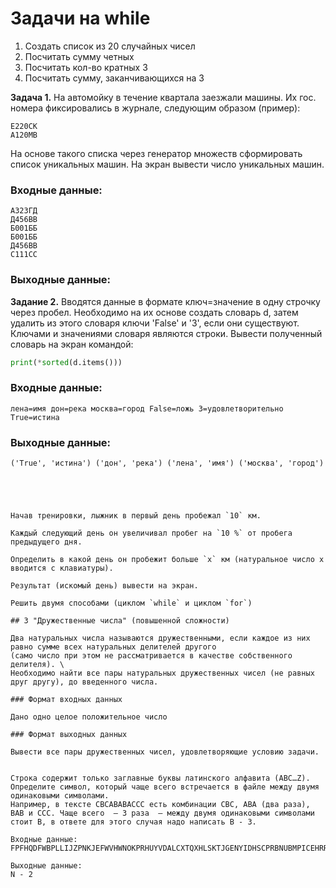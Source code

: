 # Задачи на while 

1. Создать список из 20 случайных чисел
2. Посчитать сумму четных
3. Посчитать кол-во кратных 3
4. Посчитать сумму, заканчивающихся на 3


__Задача 1.__ На автомойку в течение квартала заезжали машины. Их гос. номера фиксировались в журнале, следующим образом (пример):

```
Е220СК
А120МВ
```
На основе такого списка через генератор множеств сформировать список уникальных машин. На экран вывести число уникальных машин.

### Входные данные:
```
А323ГД
Д456ВВ
Б001ББ
Б001ББ
Д456ВВ
С111СС
```

### Выходные данные:

__Задание 2.__ Вводятся данные в формате ключ=значение в одну строчку через пробел. Необходимо на их основе создать словарь d, затем удалить из этого словаря ключи 'False' и '3', если они существуют. Ключами и значениями словаря являются строки. Вывести полученный словарь на экран командой:

```python
print(*sorted(d.items()))
```

### Входные данные:
```
лена=имя дон=река москва=город False=ложь 3=удовлетворительно True=истина
```
### Выходные данные:
```
('True', 'истина') ('дон', 'река') ('лена', 'имя') ('москва', 'город')





Начав тренировки, лыжник в первый день пробежал `10` км. 

Каждый следующий день он увеличивал пробег на `10 %` от пробега предыдущего дня. 

Определить в какой день он пробежит больше `x` км (натуральное число x вводится с клавиатуры).

Результат (искомый день) вывести на экран.

Решить двумя способами (циклом `while` и циклом `for`)

## 3 "Дружественные числа" (повышенной сложности)

Два натуральных числа называются дружественными, если каждое из них равно сумме всех натуральных делителей другого
(само число при этом не рассматривается в качестве собственного делителя). \
Необходимо найти все пары натуральных дружественных чисел (не равных друг другу), до введенного числа.

### Формат входных данных

Дано одно целое положительное число

### Формат выходных данных

Вывести все пары дружественных чисел, удовлетворяющие условию задачи.


Строка содержит только заглавные буквы латинского алфавита (ABC…Z). Определите символ, который чаще всего встречается в файле между двумя одинаковыми символами.
Например, в тексте CBCABABACCC есть комбинации CBC, ABA (два раза), BAB и CCC. Чаще всего  — 3 раза  — между двумя одинаковыми символами стоит B, в ответе для этого случая надо написать B - 3.

Входные данные:
FPFHQDFWBPLLIJZPNKJEFWVHWNOKPRHUYVDALCXTQXHLSKTJGENYIDHSCPRBNUBMPICEHRRIQDSWDCWJFNQEPRFLDJFXSBUBECRZXHSPNPCQSACBBGMZBONQCKFFDAZBKJBTVCHMORBSFTQBHGDNDWXTEUQAHZDZXTOXHGIUKXMWBOQKTCYNCVPUWISKCNLENHFLQAIQAGNQUOVIFOBMNJOHFTRITCBZTWGVXSXOJUBZMABSGBUVXBKKPBZPVQHLBLTJVDMIVKWUNDWGNZXOOOWUFTSNNENKFTFQDTJACANYWCZQDUMBDNYZGCZUIQRIVXINGWJBQTXYQHWALCXISXPDJOXYLSQBOFWUETLQJUQHKFGNZMFIRRDHQTXYENGUVZEKWMDXAWPRNCPEUORSTADPRDTPQYFTBUHXWJYNESUMMNQFXIYXBCZEPZJXHGQBINTXHDL

Выходные данные:
N - 2
